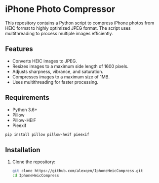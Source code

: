 # iPhone Photo Compressor

This repository contains a Python script to compress iPhone photos from HEIC format to highly optimized JPEG format. The script uses multithreading to process multiple images efficiently.

## Features

- Converts HEIC images to JPEG.
- Resizes images to a maximum side length of 1600 pixels.
- Adjusts sharpness, vibrance, and saturation.
- Compresses images to a maximum size of 1MB.
- Uses multithreading for faster processing.

## Requirements

- Python 3.6+
- Pillow
- Pillow-HEIF
- Pieexif
```bash
pip install pillow pillow-heif pieexif
```

## Installation

1. Clone the repository:

   ```bash
   git clone https://github.com/alexqem/IphoneHeicCompress.git
   cd IphoneHeicCompress

